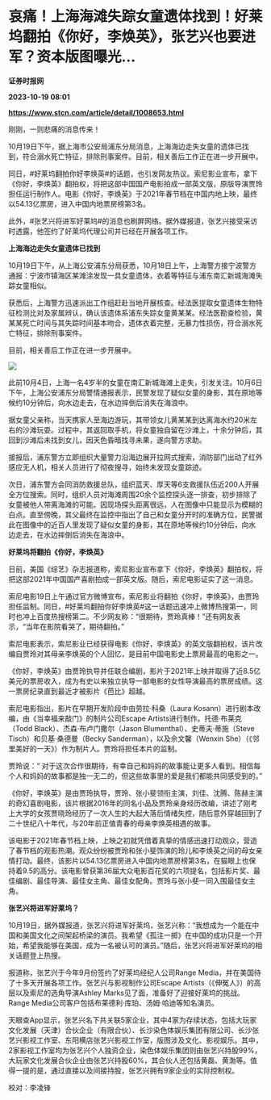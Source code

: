 # 哀痛！上海海滩失踪女童遗体找到！好莱坞翻拍《你好，李焕英》，张艺兴也要进军？资本版图曝光…
**证券时报网**

**2023-10-19 08:01**

**https://www.stcn.com/article/detail/1008653.html**

刚刚，一则悲痛的消息传来！

10月19日下午，据上海市公安局浦东分局消息，上海海边走失女童的遗体已找到，符合溺水死亡特征，排除刑事案件。目前，相关善后工作正在进一步开展中。

同日，#好莱坞翻拍你好李焕英#的话题，也引发网友热议。索尼影业宣布，拿下《你好，李焕英》翻拍权，将把这部中国国产电影拍成一部英文版，原版导演贾玲担任运行制作人。电影《你好，李焕英》于2021年春节档在中国内地上映，最终以54.13亿票房，进入中国内地票房榜第3名。

此外，#张艺兴将进军好莱坞#的消息也刷屏网络。据外媒报道，张艺兴接受采访时透露，他签约了好莱坞代理公司并已经在开展各项工作。

**上海海边走失女童遗体已找到**

10月19日下午，从上海公安浦东分局获悉，10月18日上午，上海警方接宁波警方通报：宁波市镇海区某滩涂发现一具女童遗体，衣着等特征与浦东南汇新城海滩失踪女童相似。

获悉后，上海警方迅速派出工作组赶赴当地开展核查。经法医提取女童遗体生物特征检测比对及家属辨认，确认该遗体系浦东失踪女童黄某某。经法医勘查检验，黄某某死亡时间与其失踪时间基本吻合，遗体衣着完整，无暴力性损伤，符合溺水死亡特征，排除刑事案件。

目前，相关善后工作正在进一步开展中。

![](https://stcn-main.oss-cn-shenzhen.aliyuncs.com/upload/wechat/20231019/f23EOWYFfgFD8FZPtjKftHpwbCsFTF9Y4dbibUA5PpibPKrQ1vmjd56TvfEBfMxribbOXzxohOpkVqQ3oicNpVvCyQ.png)

此前10月4日，上海一名4岁半的女童在南汇新城海滩上走失，引发关注。10月6日下午，上海公安浦东分局警情通报表示，民警发现了疑似女童的身影，其在原地等候约10分钟后，向水边走去，在水边摔倒后消失在海浪中。

据女童父亲称，当天携家人至海边游玩，其带领女儿黄某某到达离海水约20米左右的沙滩玩耍。过程中，其返回取手机，将女童独自留在沙滩上，十余分钟后，其回到沙滩后未找到女儿，因天色昏暗找寻未果，遂向警方求助。

接报后，浦东警方立即组织大量警力沿海边展开拉网式搜索，消防部门出动了红外感应无人机，相关人员进行了彻夜搜寻，始终未发现女童踪迹。

次日，浦东警方会同消防救援总队，组织蓝天、厚天等6支救援队伍近200人开展全方位搜索。同时，组织人员对海滩周围20余个监控探头逐一排查，初步排除了女童被他人带离海滩的可能。因现场探头距离很远，人在图像中只能显示为模糊的白点。直至傍晚，其父最终在监控中指出了自己和女童分开时的准确方位，民警据此在图像中的近百人里发现了疑似女童的身影，其在原地等候约10分钟后，向水边走去，在水边摔倒后消失在海浪中。

**好莱坞将翻拍《你好，李焕英》**

日前，美国《综艺》杂志报道称，索尼影业宣布拿下《你好，李焕英》翻拍权，将把这部2021年中国国产喜剧拍成一部英文版。随后，索尼电影证实了这一消息。

索尼电影19日上午通过官方微博宣布，索尼影业将翻拍《你好，李焕英》，由贾玲担任监制。同日，#好莱坞翻拍你好李焕英#这一话题迅速冲上微博热搜第一，同时也冲上百度热搜榜第二。不少网友称：“很期待，贾玲真棒！”还有网友表示，“当年在影院看哭了，期待翻拍。”

索尼电影表示，索尼影业已经获得电影《你好，李焕英》的英文版翻拍权，该片改编自贾玲对其母亲李焕英的个人回忆，是目前中国电影史上票房最高的电影之一。

《你好，李焕英》由贾玲执导并任联合编剧，影片于2021年上映并取得了近8.5亿美元的票房收入，成为有史以来独立执导一部电影的女性导演最高的票房成绩。这一票房纪录直到最近才被影片《芭比》超越。

索尼电影指出，影片在早期开发阶段中由劳拉·科桑（Laura Kosann）进行剧本改编，由《当幸福来敲门》的制片公司Escape Artists进行制作。托德·布莱克（Todd Black）、杰森·布卢门撒尔（Jason Blumenthal）、史蒂夫·蒂施（Steve Tisch）和贝基·桑德曼（Becky Sanderman），以及佘文馨（Wenxin She）（《邻里美好的一天》）作为制片人。贾玲将担任本片的监制。

贾玲说：“ 对于这次合作很期待，有幸自己和妈妈的故事能让更多人看到。相信每个人和妈妈的故事都是独一无二的，但这些故事里的爱是我们都能共同感受到的。”

《你好，李焕英》是由贾玲执导，贾玲、张小斐领衔主演，刘佳、沈腾、陈赫主演的奇幻喜剧电影，该片根据2016年的同名小品及贾玲亲身经历改编，讲述了刚考上大学的女孩贾晓玲经历了一次人生的大起大落后情绪失控，随后意外穿越回到了二十世纪八十年代，与20年前正值青春的母亲李焕英相遇的故事。

该电影于2021年春节档上映，上映之初就凭借着真挚的情感迅速打动观众，营造了春节档的观影热潮。观众纷纷被贾玲和张小斐饰演的玲儿和李焕英之间的母女亲情打动。最终，该影片以54.13亿票房进入中国内地票房榜第3名，在猫眼上也保持着9.5的高分。该电影曾获第36届大众电影百花奖的六项提名，包括影片奖、最佳编剧、最佳导演、最佳女主角、最佳女配角。贾玲与张小斐一同入围最佳女主角。

**张艺兴将进军好莱坞？**

10月19日，据外媒报道，张艺兴将进军好莱坞，张艺兴称：“我想成为一个能在中国和美国文化之间架起桥梁的演员。我希望《孤注一掷》在中国的成功只是一个开始，希望我能够在美国，成为一名被认可的演员。”随后，张艺兴将进军好莱坞的相关话题登上热搜。

报道称，张艺兴于今年9月份签约了好莱坞经纪人公司Range Media，并在美国待了十多天开展各项工作。张艺兴与影视制作公司Escape Artists（《伸冤人》）的高层以及索尼的选角导演Ashley Marks见了面，准备好了迎接好莱坞的挑战。Range Media公司客户包括布莱德利·库珀、汤姆·哈迪等知名演员。

天眼查App显示，张艺兴名下共关联5家企业，其中4家为存续状态，包括大玩家文化发展（天津）合伙企业（有限合伙）、长沙染色体娱乐集团有限公司、长沙张艺兴影视工作室、东阳横店张艺兴影视工作室，版图涉及文化、影视娱乐。其中，2家影视工作室均为张艺兴个人独资企业，染色体娱乐集团则由张艺兴持股99%，大玩家文化发展合伙企业由张艺兴持股60%，其合伙人还包括黄磊、黄渤等。值得一提的是，通过直接以及间接持股，张艺兴拥有9家企业的实际控制权。

校对：李凌锋